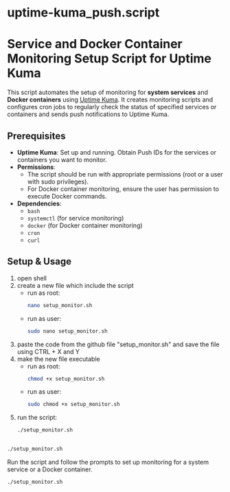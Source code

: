 # uptime-kuma_push.script

# Service and Docker Container Monitoring Setup Script for Uptime Kuma

This script automates the setup of monitoring for **system services** and **Docker containers** using [Uptime Kuma](https://github.com/louislam/uptime-kuma). It creates monitoring scripts and configures cron jobs to regularly check the status of specified services or containers and sends push notifications to Uptime Kuma.

## Prerequisites

- **Uptime Kuma**: Set up and running. Obtain Push IDs for the services or containers you want to monitor.
- **Permissions**:
  - The script should be run with appropriate permissions (root or a user with sudo privileges).
  - For Docker container monitoring, ensure the user has permission to execute Docker commands.
- **Dependencies**:
  - `bash`
  - `systemctl` (for service monitoring)
  - `docker` (for Docker container monitoring)
  - `cron`
  - `curl`

## Setup & Usage

1. open shell
2. create a new file which include the script
   - run as root:
     ```bash
     nano setup_monitor.sh
   - run as user:
     ```bash
     sudo nano setup_monitor.sh
4. paste the code from the github file "setup_monitor.sh" and save the file using CTRL + X and Y
5. make the new file executable
   - run as root:
     ```bash
     chmod +x setup_monitor.sh
   - run as user:
     ```bash
     sudo chmod +x setup_monitor.sh
6. run the script:
   ```bash
   ./setup_monitor.sh
  
```bash
./setup_monitor.sh
```

Run the script and follow the prompts to set up monitoring for a system service or a Docker container.

```bash
./setup_monitor.sh
